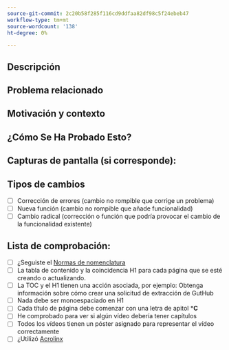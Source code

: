 ```yaml
---
source-git-commit: 2c20b58f285f116cd9ddfaa82df98c5f24ebeb47
workflow-type: tm+mt
source-wordcount: '138'
ht-degree: 0%

---
```

<!--- Provide a general summary of your changes in the Title above -->

## Descripción

<!--- Describe your changes in detail -->

## Problema relacionado

<!--- This project only accepts pull requests related to open issues -->
<!--- If suggesting a new feature or change, please discuss it in an issue first -->
<!--- If fixing a bug, there should be an issue describing it with steps to reproduce -->
<!--- Please link to the issue here: -->

## Motivación y contexto

<!--- Why is this change required? What problem does it solve? -->

## ¿Cómo Se Ha Probado Esto?

<!--- Please describe in detail how you tested your changes. -->
<!--- Include details of your testing environment, and the tests you ran to -->
<!--- see how your change affects other areas of the code, etc. -->

## Capturas de pantalla (si corresponde):

## Tipos de cambios

<!--- What types of changes does your code introduce? Put an `x` in all the boxes that apply: -->

- [ ] Corrección de errores (cambio no rompible que corrige un problema)
- [ ] Nueva función (cambio no rompible que añade funcionalidad)
- [ ] Cambio radical (corrección o función que podría provocar el cambio de la funcionalidad existente)

## Lista de comprobación:


<!--- Go over all the following points, and put an `x` in all the boxes that apply. -->
<!--- If you're unsure about any of these, don't hesitate to ask. We're here to help! -->

- [ ] ¿Seguiste el [Normas de nomenclatura](https://wiki.corp.adobe.com/display/DMSArchitecture/Naming+Standards)
- [ ] La tabla de contenido y la coincidencia H1 para cada página que se esté creando o actualizando.
- [ ] La TOC y el H1 tienen una acción asociada, por ejemplo: Obtenga información sobre cómo crear una solicitud de extracción de GutHub
- [ ] Nada debe ser monoespaciado en H1
- [ ] Cada título de página debe comenzar con una letra de apitol ***C**
- [ ] He comprobado para ver si algún vídeo debería tener capítulos
- [ ] Todos los vídeos tienen un póster asignado para representar el vídeo correctamente
- [ ] ¿Utilizó [Acrolinx](https://experienceleague.corp.adobe.com/docs/authoring-guide-exl/using/style-guide/acrolinx.html)
